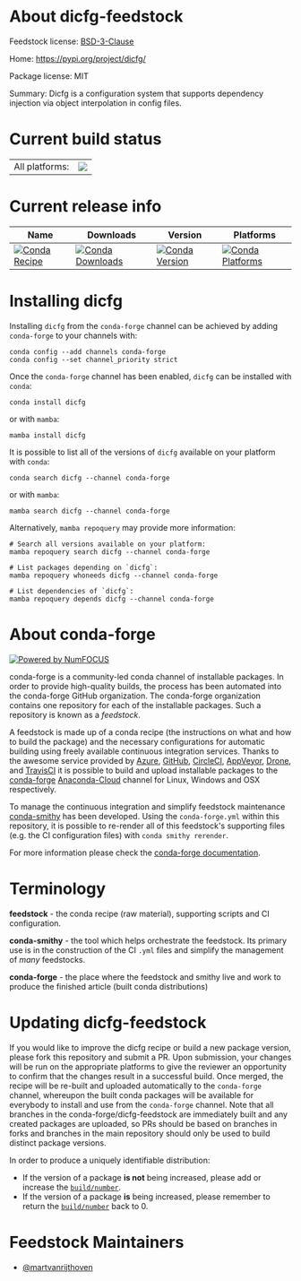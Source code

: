 About dicfg-feedstock
=====================

Feedstock license: [BSD-3-Clause](https://github.com/conda-forge/dicfg-feedstock/blob/main/LICENSE.txt)

Home: https://pypi.org/project/dicfg/

Package license: MIT

Summary: Dicfg is a configuration system that supports dependency injection via object interpolation in config files.

Current build status
====================


<table><tr><td>All platforms:</td>
    <td>
      <a href="https://dev.azure.com/conda-forge/feedstock-builds/_build/latest?definitionId=18005&branchName=main">
        <img src="https://dev.azure.com/conda-forge/feedstock-builds/_apis/build/status/dicfg-feedstock?branchName=main">
      </a>
    </td>
  </tr>
</table>

Current release info
====================

| Name | Downloads | Version | Platforms |
| --- | --- | --- | --- |
| [![Conda Recipe](https://img.shields.io/badge/recipe-dicfg-green.svg)](https://anaconda.org/conda-forge/dicfg) | [![Conda Downloads](https://img.shields.io/conda/dn/conda-forge/dicfg.svg)](https://anaconda.org/conda-forge/dicfg) | [![Conda Version](https://img.shields.io/conda/vn/conda-forge/dicfg.svg)](https://anaconda.org/conda-forge/dicfg) | [![Conda Platforms](https://img.shields.io/conda/pn/conda-forge/dicfg.svg)](https://anaconda.org/conda-forge/dicfg) |

Installing dicfg
================

Installing `dicfg` from the `conda-forge` channel can be achieved by adding `conda-forge` to your channels with:

```
conda config --add channels conda-forge
conda config --set channel_priority strict
```

Once the `conda-forge` channel has been enabled, `dicfg` can be installed with `conda`:

```
conda install dicfg
```

or with `mamba`:

```
mamba install dicfg
```

It is possible to list all of the versions of `dicfg` available on your platform with `conda`:

```
conda search dicfg --channel conda-forge
```

or with `mamba`:

```
mamba search dicfg --channel conda-forge
```

Alternatively, `mamba repoquery` may provide more information:

```
# Search all versions available on your platform:
mamba repoquery search dicfg --channel conda-forge

# List packages depending on `dicfg`:
mamba repoquery whoneeds dicfg --channel conda-forge

# List dependencies of `dicfg`:
mamba repoquery depends dicfg --channel conda-forge
```


About conda-forge
=================

[![Powered by
NumFOCUS](https://img.shields.io/badge/powered%20by-NumFOCUS-orange.svg?style=flat&colorA=E1523D&colorB=007D8A)](https://numfocus.org)

conda-forge is a community-led conda channel of installable packages.
In order to provide high-quality builds, the process has been automated into the
conda-forge GitHub organization. The conda-forge organization contains one repository
for each of the installable packages. Such a repository is known as a *feedstock*.

A feedstock is made up of a conda recipe (the instructions on what and how to build
the package) and the necessary configurations for automatic building using freely
available continuous integration services. Thanks to the awesome service provided by
[Azure](https://azure.microsoft.com/en-us/services/devops/), [GitHub](https://github.com/),
[CircleCI](https://circleci.com/), [AppVeyor](https://www.appveyor.com/),
[Drone](https://cloud.drone.io/welcome), and [TravisCI](https://travis-ci.com/)
it is possible to build and upload installable packages to the
[conda-forge](https://anaconda.org/conda-forge) [Anaconda-Cloud](https://anaconda.org/)
channel for Linux, Windows and OSX respectively.

To manage the continuous integration and simplify feedstock maintenance
[conda-smithy](https://github.com/conda-forge/conda-smithy) has been developed.
Using the ``conda-forge.yml`` within this repository, it is possible to re-render all of
this feedstock's supporting files (e.g. the CI configuration files) with ``conda smithy rerender``.

For more information please check the [conda-forge documentation](https://conda-forge.org/docs/).

Terminology
===========

**feedstock** - the conda recipe (raw material), supporting scripts and CI configuration.

**conda-smithy** - the tool which helps orchestrate the feedstock.
                   Its primary use is in the construction of the CI ``.yml`` files
                   and simplify the management of *many* feedstocks.

**conda-forge** - the place where the feedstock and smithy live and work to
                  produce the finished article (built conda distributions)


Updating dicfg-feedstock
========================

If you would like to improve the dicfg recipe or build a new
package version, please fork this repository and submit a PR. Upon submission,
your changes will be run on the appropriate platforms to give the reviewer an
opportunity to confirm that the changes result in a successful build. Once
merged, the recipe will be re-built and uploaded automatically to the
`conda-forge` channel, whereupon the built conda packages will be available for
everybody to install and use from the `conda-forge` channel.
Note that all branches in the conda-forge/dicfg-feedstock are
immediately built and any created packages are uploaded, so PRs should be based
on branches in forks and branches in the main repository should only be used to
build distinct package versions.

In order to produce a uniquely identifiable distribution:
 * If the version of a package **is not** being increased, please add or increase
   the [``build/number``](https://docs.conda.io/projects/conda-build/en/latest/resources/define-metadata.html#build-number-and-string).
 * If the version of a package **is** being increased, please remember to return
   the [``build/number``](https://docs.conda.io/projects/conda-build/en/latest/resources/define-metadata.html#build-number-and-string)
   back to 0.

Feedstock Maintainers
=====================

* [@martvanrijthoven](https://github.com/martvanrijthoven/)

